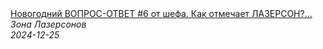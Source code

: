 <!--2024-12-25 10:00:28-->
<div class="yb">
  <a class="nodecor" href="/index.html?eda/novogodnij_vopros-otvet_6_ot_shefa_kak_otmechaet_lazerson_chem_zamenit_ikru_kak_provodit_1_yanvarya">
    <img class="preview" data-videoid="Yq0JJoaey-s" src="https://i2.ytimg.com/vi/Yq0JJoaey-s/hqdefault.jpg" align="middle" alt="">
  </a>
  <div class="inlbl text">
    <a class="nodecor" href="/index.html?eda/novogodnij_vopros-otvet_6_ot_shefa_kak_otmechaet_lazerson_chem_zamenit_ikru_kak_provodit_1_yanvarya">Новогодний ВОПРОС-ОТВЕТ #6 от шефа. Как отмечает ЛАЗЕРСОН?...</a><br>
    <i class="smaller2">Зона Лазерсoнов</i><br>
    <i class="smaller3">2024-12-25</i>
  </div>
</div>
